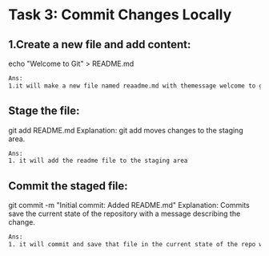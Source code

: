 # **Task 3: Commit Changes Locally**
## **1.Create a new file and add content:**
echo "Welcome to Git" > README.md
```bash
Ans: 
1.it will make a new file named reaadme.md with themessage welcome to git and if that file is already  present in it then that message will over write the message because of  >
```

## **Stage the file:**
git add README.md
Explanation: git add moves changes to the staging area.
```bash
Ans: 
1. it will add the readme file to the staging area
```


## **Commit the staged file:**
git commit -m "Initial commit: Added README.md"
Explanation: Commits save the current state of the repository with a message describing the change.
```bash
Ans:
1. it will commit and save that file in the current state of the repo with a message
```
